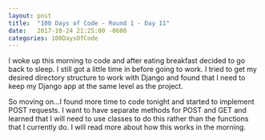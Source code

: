 ```yaml
---
layout: post
title:  "100 Days of Code - Round 1 - Day 11"
date:   2017-10-24 21:25:00 -0600
categories: 100DaysOfCode
---
```


I woke up this morning to code and after eating breakfast decided to go back to sleep. I still got a little time in before going to work. I tried to get my desired directory structure to work with Django and found that I need to keep my Django app at the same level as the project.

So moving on...I found more time to code tonight and started to implement POST requests. I want to have separate methods for POST and GET and learned that I will need to use classes to do this rather than the functions that I currently do. I will read more about how this works in the morning.
